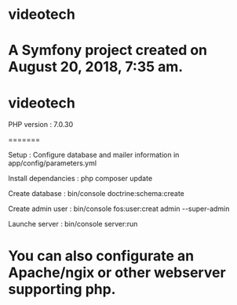 
videotech
=========

A Symfony project created on August 20, 2018, 7:35 am.
=======
# videotech

PHP version : 7.0.30

=======

Setup :
Configure database and mailer information in app/config/parameters.yml

Install dependancies :
php composer update

Create database :
bin/console doctrine:schema:create

Create admin user :
bin/console fos:user:creat admin --super-admin

Launche server :
bin/console server:run

# You can also configurate an Apache/ngix or other webserver supporting php.

